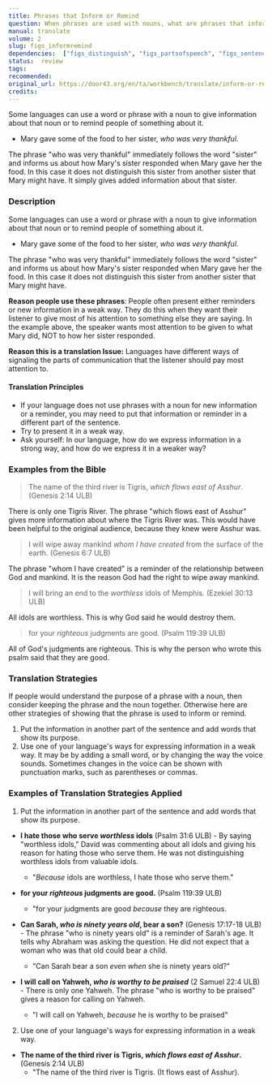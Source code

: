 ```yaml
---
title: Phrases that Inform or Remind
question: When phrases are used with nouns, what are phrases that inform or remind and how can I translate them?
manual: translate
volume: 2
slug: figs_informremind
dependencies:  ["figs_distinguish", "figs_partsofspeech", "figs_sentences"]
status:  review
tags: 
recommended: 
original_url: https://door43.org/en/ta/workbench/translate/inform-or-remind
credits: 
---
```

Some languages can use a word or phrase with a noun to give information about that noun or to remind people of something about it.

* Mary gave some of the food to her sister, _who was very thankful_.

The phrase "who was very thankful" immediately follows the word "sister" and informs us about how Mary's sister responded when Mary gave her the food. In this case it does not distinguish this sister from another sister that Mary might have. It simply gives added information about that sister.

### Description

Some languages can use a word or phrase with a noun to give information about that noun or to remind people of something about it.

* Mary gave some of the food to her sister, _who was very thankful_.

The phrase "who was very thankful" immediately follows the word "sister" and informs us about how Mary's sister responded when Mary gave her the food. In this case it does not distinguish this sister from another sister that Mary might have.

**Reason people use these phrases**: People often present either reminders or new information in a weak way. They do this when they want their listener to give most of his attention to something else they are saying. In the example above, the speaker wants most attention to be given to what Mary did, NOT to how her sister responded.

**Reason this is a translation Issue:** Languages have different ways of signaling the parts of communication that the listener should pay most attention to. 

#### Translation Principles 
* If your language does not use phrases with a noun for new information or a reminder, you may need to put that information or reminder in a different part of the sentence.  
* Try to present it in a weak way.  
* Ask  yourself: In our language, how do we express information in a strong way, and how do we express it in a weaker way? 

### Examples from the Bible

>The name of the third river is Tigris, _which flows east of Asshur_. (Genesis 2:14 ULB)

There is only one Tigris River. The phrase "which flows east of Asshur" gives more information about where the Tigris River was. This would have been helpful to the original audience, because they knew were Asshur was.

>I will wipe away mankind _whom I have created_ from the surface of the earth. (Genesis 6:7 ULB) 

The phrase "whom I have created" is a reminder of the relationship between God and mankind. It is the reason God had the right to wipe away mankind. 

>I will bring an end to the _worthless_  idols of Memphis. (Ezekiel 30:13 ULB)

All idols are worthless. This is why God said he would destroy them.  

>for your _righteous_  judgments are good. (Psalm 119:39 ULB)
 
All of God's judgments are righteous. This is why the person who wrote this psalm said that they are good. 


### Translation Strategies

If people would understand the purpose of a phrase with a noun, then consider keeping the phrase and the noun together. Otherwise here are other strategies of showing that the phrase is used to inform or remind.

1. Put the information in another part of the sentence and add words that show its purpose.   
1. Use one of your language's ways for expressing information in a weak way. It may be by adding a small word, or by changing the way the voice sounds. Sometimes changes in the voice can be shown with punctuation marks, such as parentheses or commas. 


### Examples of Translation Strategies Applied

1. Put the information in another part of the sentence and add words that show its purpose.

  * **I hate those who serve _worthless_ idols**  (Psalm 31:6 ULB) - By saying "worthless idols," David was commenting about all idols and giving his reason for hating those who serve them. He was not distinguishing worthless idols from valuable idols.  
	  * "_Because_ idols are worthless, I hate those who serve them." 

  * **for your _righteous_ judgments are good.**  (Psalm 119:39 ULB)  
	  * "for your judgments are good _because_ they are righteous.  

  * **Can Sarah, _who is ninety years old_, bear a son?**  (Genesis 17:17-18 ULB) - The phrase "who is ninety years old" is a reminder of Sarah's age. It tells why Abraham was asking the question. He did not expect that a woman who was that old could bear a child.  
	  * "Can Sarah bear a son _even when_ she is ninety years old?" 

  * **I will call on Yahweh, _who is worthy to be praised_**  (2 Samuel 22:4 ULB) - There is only one Yahweh. The phrase "who is worthy to be praised" gives a reason for calling on Yahweh. 
	  * "I will call on Yahweh, _because_ he is worthy to be praised"

2. Use one of your language's ways for expressing information in a weak way.  

  * **The name of the third river is Tigris, _which flows east of Asshur_.** (Genesis 2:14 ULB)
	  * "The name of the third river is Tigris. (It flows east of Asshur). 

